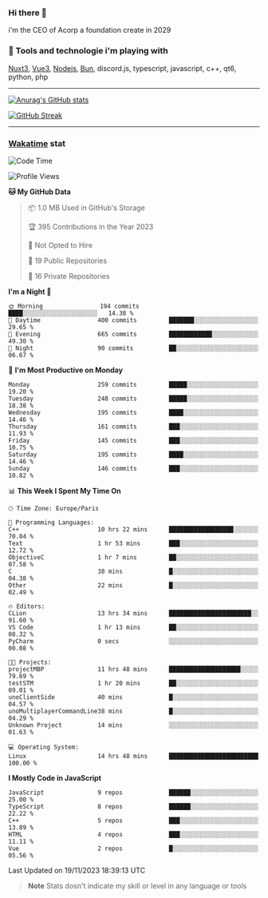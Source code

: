 ### Hi there 👋

i'm the CEO of Acorp a foundation create in 2029  

### 🧰 Tools and technologie i'm playing with

[Nuxt3](https://nuxt.com), [Vue3](https://vuejs.org/), [Nodejs](https://nodejs.org), [Bun](https://bun.sh/), discord.js, typescript, javascript, c++, qt6, python, php

---

[![Anurag's GitHub stats](https://github-readme-stats.vercel.app/api?username=ackimixs&show_icons=true&theme=github_dark&count_private=true)](https://www.ackimixs.xyz)

[![GitHub Streak](https://github-readme-streak-stats.herokuapp.com?user=Ackimixs&theme=github-dark-blue&date_format=j%20M%5B%20Y%5D&mode=weekly)](https://git.io/streak-stats)

---
 
 ### [Wakatime](https://wakatime.com/) stat

<!--START_SECTION:waka-->
![Code Time](http://img.shields.io/badge/Code%20Time-851%20hrs%2018%20mins-blue)

![Profile Views](http://img.shields.io/badge/Profile%20Views-0-blue)

**🐱 My GitHub Data** 

> 📦 1.0 MB Used in GitHub's Storage 
 > 
> 🏆 395 Contributions in the Year 2023
 > 
> 🚫 Not Opted to Hire
 > 
> 📜 19 Public Repositories 
 > 
> 🔑 16 Private Repositories 
 > 
**I'm a Night 🦉** 

```text
🌞 Morning                194 commits         ████░░░░░░░░░░░░░░░░░░░░░   14.38 % 
🌆 Daytime                400 commits         ███████░░░░░░░░░░░░░░░░░░   29.65 % 
🌃 Evening                665 commits         ████████████░░░░░░░░░░░░░   49.30 % 
🌙 Night                  90 commits          ██░░░░░░░░░░░░░░░░░░░░░░░   06.67 % 
```
📅 **I'm Most Productive on Monday** 

```text
Monday                   259 commits         █████░░░░░░░░░░░░░░░░░░░░   19.20 % 
Tuesday                  248 commits         █████░░░░░░░░░░░░░░░░░░░░   18.38 % 
Wednesday                195 commits         ████░░░░░░░░░░░░░░░░░░░░░   14.46 % 
Thursday                 161 commits         ███░░░░░░░░░░░░░░░░░░░░░░   11.93 % 
Friday                   145 commits         ███░░░░░░░░░░░░░░░░░░░░░░   10.75 % 
Saturday                 195 commits         ████░░░░░░░░░░░░░░░░░░░░░   14.46 % 
Sunday                   146 commits         ███░░░░░░░░░░░░░░░░░░░░░░   10.82 % 
```


📊 **This Week I Spent My Time On** 

```text
🕑︎ Time Zone: Europe/Paris

💬 Programming Languages: 
C++                      10 hrs 22 mins      ██████████████████░░░░░░░   70.04 % 
Text                     1 hr 53 mins        ███░░░░░░░░░░░░░░░░░░░░░░   12.72 % 
ObjectiveC               1 hr 7 mins         ██░░░░░░░░░░░░░░░░░░░░░░░   07.58 % 
C                        38 mins             █░░░░░░░░░░░░░░░░░░░░░░░░   04.38 % 
Other                    22 mins             █░░░░░░░░░░░░░░░░░░░░░░░░   02.49 % 

🔥 Editors: 
CLion                    13 hrs 34 mins      ███████████████████████░░   91.60 % 
VS Code                  1 hr 13 mins        ██░░░░░░░░░░░░░░░░░░░░░░░   08.32 % 
PyCharm                  0 secs              ░░░░░░░░░░░░░░░░░░░░░░░░░   00.08 % 

🐱‍💻 Projects: 
projectMBP               11 hrs 48 mins      ████████████████████░░░░░   79.69 % 
testSTM                  1 hr 20 mins        ██░░░░░░░░░░░░░░░░░░░░░░░   09.01 % 
unoClientSide            40 mins             █░░░░░░░░░░░░░░░░░░░░░░░░   04.57 % 
unoMultiplayerCommandLine38 mins             █░░░░░░░░░░░░░░░░░░░░░░░░   04.29 % 
Unknown Project          14 mins             ░░░░░░░░░░░░░░░░░░░░░░░░░   01.63 % 

💻 Operating System: 
Linux                    14 hrs 48 mins      █████████████████████████   100.00 % 
```

**I Mostly Code in JavaScript** 

```text
JavaScript               9 repos             ██████░░░░░░░░░░░░░░░░░░░   25.00 % 
TypeScript               8 repos             ██████░░░░░░░░░░░░░░░░░░░   22.22 % 
C++                      5 repos             ███░░░░░░░░░░░░░░░░░░░░░░   13.89 % 
HTML                     4 repos             ███░░░░░░░░░░░░░░░░░░░░░░   11.11 % 
Vue                      2 repos             █░░░░░░░░░░░░░░░░░░░░░░░░   05.56 % 
```




 Last Updated on 19/11/2023 18:39:13 UTC
<!--END_SECTION:waka-->

> **Note**
> Stats dosn't indicate my skill or level in any language or tools

